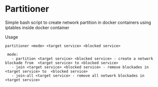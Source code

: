 # Partitioner
Simple bash script to create network partition in docker containers using iptables inside docker container

Usage
```
partitioner <mode> <target service> <blocked service> 

 mode:
   - partition <target service> <blocked service> - create a network blockade from  <target service> to <blocked service> 
   - join <target service> <blocked service> - remove blockades in <target service> to  <blocked service>
   - join-all <target service> - remove all network blockades in <target service>
```